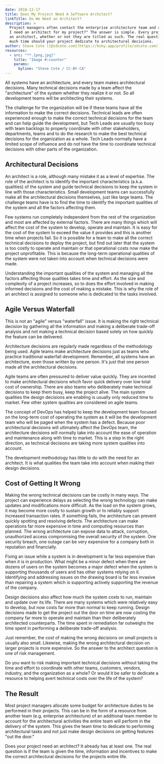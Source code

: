 ```yaml
---
date: 2018-12-17
title: Does My Project Need A Software Architect?
linkTitle: Do We Need an Architect?
description: >
  Project managers often contact the enterprise architecture team and ask, "Do 
  I need an architect for my project?" The answer is simple. Every project has 
  an architect, whether or not they are titled as such. The real question is how 
  much time should your project dedicate to architectural decisions.
author: Steve Cote ([@sdcote.com](https://bsky.app/profile/sdcote.com))
resources:
  - src: "**.{png,jpg}"
    title: "Image #:counter"
    params:
      byline: "Steve Cote / CC-BY-CA"
---
```


All systems have an architecture, and every team makes architectural decisions. Many technical decisions made by a team affect the "architecture" of the system whether they realize it or not. So all development teams will be architecting their systems.

The challenge for the organization will be if these teams have all the information to make the correct decisions. Technical leads are often experienced enough to make the correct technical decisions for the team and can help guide the development, but Tech Leads are usually too busy with team backlogs to properly coordinate with other stakeholders, departments, teams and to do the research to make the best technical decisions for the organization as a whole. Tech Leads normally have a limited scope of influence and do not have the time to coordinate technical decisions with other parts of the organization.

## Architectural Decisions
An architect is a role, although many mistake it as a level of expertise. The role of the architect is to identify the important characteristics (a.k.a. qualities) of the system and guide technical decisions to keep the system in line with those characteristics. Small development teams can successfully make all the architectural decisions themselves, just like large teams. The challenge teams have is to find the time to identify the important qualities of the system and all the factors affecting them.

Few systems run completely independent from the rest of the organization and most are affected by external factors.  There are many things which will affect the cost of the system to develop, operate and maintain. It is easy for the cost of the system to exceed the value it provides and this is another time when projects fail. So it is possible for a team to make all the correct technical decisions to deploy the project, but find out later that the system is too costly to operate and maintain or that operational costs now make the project unprofitable. This is because the long-term operational qualities of the system were not taken into account when technical decisions were made.

Understanding the important qualities of the system and managing all the factors affecting those qualities takes time and effort. As the size and complexity of a project increases, so to does the effort involved in making informed decisions and the cost of making a mistake. This is why the role of an architect is assigned to someone who is dedicated to the tasks involved.

## Agile Versus Waterfall
This is not an "agile" versus "waterfall" issue. It is making the right technical decision by gathering all the information and making a deliberate trade-off analysis and not making a technical decision based solely on how quickly the feature can be delivered.

Architecture decisions are regularly made regardless of the methodology being used. Agile teams make architecture decisions just as teams who practice traditional waterfall development. Remember, all systems have an architecture, even those written by one person. It's just that one person made all the architectural decisions.

Agile teams are often pressured to deliver value quickly. They are incented to make architectural decisions whcih favor quick delivery over low total cost of ownership. There are also teams who deliberately make technical decisions to keep them busy, keep the project alive. The main system qualities the design decisions are enabling is usually only reduced time to market. Few other system qualities are considered on agile teams.

The concept of DevOps has helped to keep the development team focused on the long-term cost of operating the system as it will be the development team who will be paged when the system has a defect. Because poor architectural decisions will ultimately affect the DevOps team, the architecture decisions will normally take into account the ease of operation and maintenance along with time to market. This is a step in the right direction, as technical decisions are taking more system qualities into account.

The development methodology has little to do with the need for an architect. It is what qualities the team take into account when making their design decisions.

## Cost of Getting It Wrong
Making the wrong technical decisions can be costly in many ways. The project can experience delays as selecting the wrong technology can make updates and modifications more difficult. As the load on the system grows, it may become more costly to sustain growth or to reliably support increased transaction rates. If something fails, the architecture can prevent quickly spotting and resolving defects. The architecture can make operations far more expensive in time and computing resources than planned. The wrong architecture can expose data to attack, corruption, unauthorized access compromising the overall security of the system. One security breach, one outage can be very expensive for a company both in reputation and financially.

Fixing an issue while a system is in development is far less expensive than when it is in production. What might be a minor defect when there are dozens of users on the system becomes a major defect when the system is supporting thousands of users and has other systems relying on it. Identifying and addressing issues on the drawing board is far less invasive than repairing a system which is supporting actively supporting the revenue of the company.

Design decisions also affect how much the system costs to run, maintain and update over its life. There are many systems which were relatively easy to develop, but now costs far more than normal to keep running. Design decisions made to get the project out the door on time are now costing the company far more to operate and maintain than their deliberately architected counterparts. The time spent in remediation far outweighs the time spent in performing a deliberate trade-off analysis.

Just remember, the cost of making the wrong decisions on small projects is usually also small. Likewise, making the wrong architectural decision on larger projects is more expensive. So the answer to the architect question is one of risk management.

Do you want to risk making important technical decisions without taking the time and effort to coordinate with other teams, customers, vendors, industry, and the organization as a whole? Or would it be safer to dedicate a resource to helping avert technical costs over the life of the system?

## The Result
Most project managers allocate some budget for architecture duties to be performed in their projects. This can be in the form of a resource from another team (e.g. enterprise architecture) of an additional team member to account for the architectural activities the entire team will perform in the delivery of the system. This gives the team time to dedicate to performing architectural tasks and not just make design decisions on getting features "out the door."

Does your project need an architect? It already has at least one. The real question is if the team is given the time, information and incentives to make the correct architectural decisions for the projects entire life.